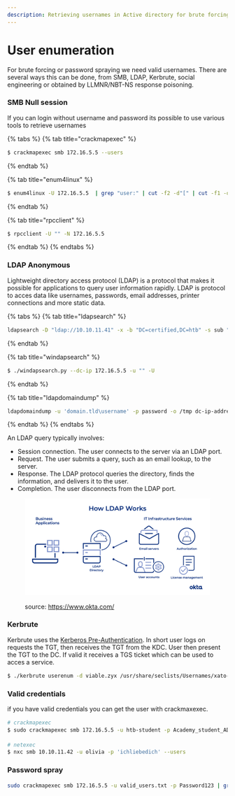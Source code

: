 ```yaml
---
description: Retrieving usernames in Active directory for brute forcing or password sprays.
---
```


# User enumeration

For brute forcing or password spraying we need valid usernames. There are several ways this can be done, from SMB, LDAP, Kerbrute, social engineering or obtained by LLMNR/NBT-NS response poisoning.

### SMB Null session

If you can login without username and password its possible to use various tools to retrieve usernames

{% tabs %}
{% tab title="crackmapexec" %}
```bash
$ crackmapexec smb 172.16.5.5 --users
```
{% endtab %}

{% tab title="enum4linux" %}
```bash
$ enum4linux -U 172.16.5.5  | grep "user:" | cut -f2 -d"[" | cut -f1 -d"]"
```
{% endtab %}

{% tab title="rpcclient" %}
```bash
$ rpcclient -U "" -N 172.16.5.5
```
{% endtab %}
{% endtabs %}

### LDAP Anonymous

Lightweight directory access protocol (LDAP) is a protocol that makes it possible for applications to query user information rapidly. LDAP is protocol to acces data like usernames, passwords, email addresses, printer connections and more static data.

{% tabs %}
{% tab title="ldapsearch" %}
```bash
ldapsearch -D "ldap://10.10.11.41" -x -b "DC=certified,DC=htb" -s sub "(&(objectclass=user))" | grep sAMAccountName: | cut -f2 -d" "
```
{% endtab %}

{% tab title="windapsearch" %}
```bash
$ ./windapsearch.py --dc-ip 172.16.5.5 -u "" -U
```
{% endtab %}

{% tab title="ldapdomaindump" %}
```bash
ldapdomaindump -u 'domain.tld\username' -p password -o /tmp dc-ip-address
```
{% endtab %}
{% endtabs %}

An LDAP query typically involves:

* Session connection. The user connects to the server via an LDAP port.&#x20;
* Request. The user submits a query, such as an email lookup, to the server.&#x20;
* Response. The LDAP protocol queries the directory, finds the information, and delivers it to the user.&#x20;
* Completion. The user disconnects from the LDAP port.

<figure><img src="../../.gitbook/assets/image (32).png" alt=""><figcaption><p>source: <a href="https://www.okta.com/">https://www.okta.com/</a></p></figcaption></figure>

### Kerbrute

Kerbrute uses the  [Kerberos Pre-Authentication](kerberos.md). In short user logs on requests the TGT, then receives the TGT from the KDC. User then present the TGT to the DC. If valid it receives a TGS ticket which can be used to acces a service.

```bash
$ ./kerbrute userenum -d viable.zyx /usr/share/seclists/Usernames/xato-net-10-million-usernames.txt --dc 10.10.11.42
```

### Valid credentials

if you have valid credentials you can get the user with crackmaxexec.

```bash
# crackmapexec
$ sudo crackmapexec smb 172.16.5.5 -u htb-student -p Academy_student_AD! --users

# netexec
$ nxc smb 10.10.11.42 -u olivia -p 'ichliebedich' --users
```

### Password spray

```bash
sudo crackmapexec smb 172.16.5.5 -u valid_users.txt -p Password123 | grep +
```

